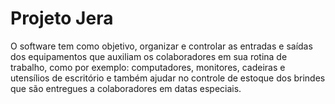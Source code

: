 # Projeto Jera
O software tem como objetivo, organizar e controlar as entradas e saídas 
dos equipamentos que auxiliam os colaboradores em sua rotina de trabalho, como 
por exemplo: computadores, monitores, cadeiras e utensílios de escritório e também ajudar no controle de estoque dos brindes que são entregues a colaboradores em datas especiais. 
